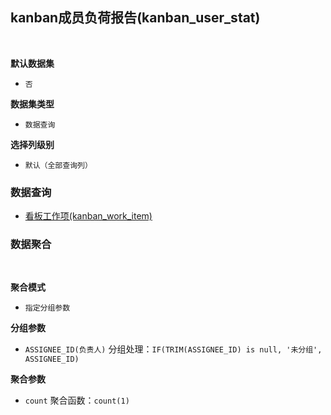 ## kanban成员负荷报告(kanban_user_stat) <!-- {docsify-ignore-all} -->



<br>
<p class="panel-title"><b>默认数据集</b></p>

* `否`

<p class="panel-title"><b>数据集类型</b></p>

* `数据查询`

<p class="panel-title"><b>选择列级别</b></p>

* `默认（全部查询列）`




### 数据查询
  * [看板工作项(kanban_work_item)](module/ProjMgmt/work_item/query/kanban_work_item)

### 数据聚合

<br>
<p class="panel-title"><b>聚合模式</b></p>

* `指定分组参数`


<p class="panel-title"><b>分组参数</b></p>

* `ASSIGNEE_ID(负责人)`  分组处理：`IF(TRIM(ASSIGNEE_ID) is null, '未分组', ASSIGNEE_ID)`

<p class="panel-title"><b>聚合参数</b></p>

* `count`  聚合函数：`count(1)`
